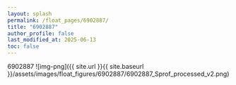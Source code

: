 ```yaml
---
layout: splash
permalink: /float_pages/6902887/
title: "6902887"
author_profile: false
last_modified_at: 2025-06-13
toc: false
---
```

 
6902887
![img-png]({{ site.url }}{{ site.baseurl }}/assets/images/float_figures/6902887/6902887_Sprof_processed_v2.png)